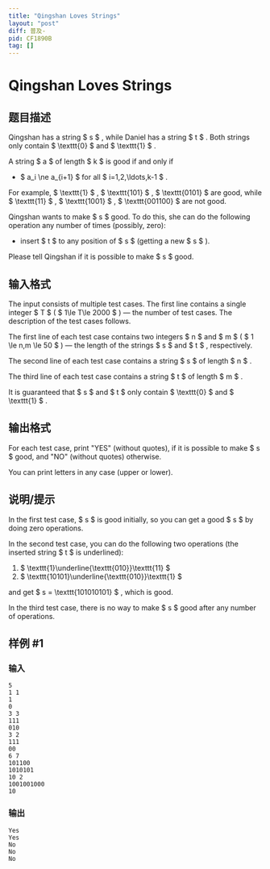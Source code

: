 ```yaml
---
title: "Qingshan Loves Strings"
layout: "post"
diff: 普及-
pid: CF1890B
tag: []
---
```


# Qingshan Loves Strings

## 题目描述

Qingshan has a string $ s $ , while Daniel has a string $ t $ . Both strings only contain $ \texttt{0} $ and $ \texttt{1} $ .

A string $ a $ of length $ k $ is good if and only if

- $ a_i \ne a_{i+1} $ for all $ i=1,2,\ldots,k-1 $ .

For example, $ \texttt{1} $ , $ \texttt{101} $ , $ \texttt{0101} $ are good, while $ \texttt{11} $ , $ \texttt{1001} $ , $ \texttt{001100} $ are not good.

Qingshan wants to make $ s $ good. To do this, she can do the following operation any number of times (possibly, zero):

- insert $ t $ to any position of $ s $ (getting a new $ s $ ).

Please tell Qingshan if it is possible to make $ s $ good.

## 输入格式

The input consists of multiple test cases. The first line contains a single integer $ T $ ( $ 1\le T\le 2000 $ ) — the number of test cases. The description of the test cases follows.

The first line of each test case contains two integers $ n $ and $ m $ ( $ 1 \le n,m \le 50 $ ) — the length of the strings $ s $ and $ t $ , respectively.

The second line of each test case contains a string $ s $ of length $ n $ .

The third line of each test case contains a string $ t $ of length $ m $ .

It is guaranteed that $ s $ and $ t $ only contain $ \texttt{0} $ and $ \texttt{1} $ .

## 输出格式

For each test case, print "YES" (without quotes), if it is possible to make $ s $ good, and "NO" (without quotes) otherwise.

You can print letters in any case (upper or lower).

## 说明/提示

In the first test case, $ s $ is good initially, so you can get a good $ s $ by doing zero operations.

In the second test case, you can do the following two operations (the inserted string $ t $ is underlined):

1. $ \texttt{1}\underline{\texttt{010}}\texttt{11} $
2. $ \texttt{10101}\underline{\texttt{010}}\texttt{1} $

and get $ s = \texttt{101010101} $ , which is good.

In the third test case, there is no way to make $ s $ good after any number of operations.

## 样例 #1

### 输入

```
5
1 1
1
0
3 3
111
010
3 2
111
00
6 7
101100
1010101
10 2
1001001000
10
```

### 输出

```
Yes
Yes
No
No
No
```

